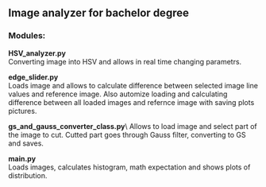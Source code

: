 ## Image analyzer for bachelor degree

### Modules:


**HSV_analyzer.py**\
Converting image into HSV and allows in real time changing parametrs. 


**edge_slider.py**\
Loads image and allows to calculate difference between selected image line values and reference image. 
Also automize loading and calculating difference between all loaded images and refernce image with saving plots pictures. 


**gs_and_gauss_converter_class.py**\ 
Allows to load image and select part of the image to cut. Cutted part goes through Gauss filter, converting to GS and saves. 


**main.py**\
Loads images, calculates histogram, math expectation and shows plots of distribution.
